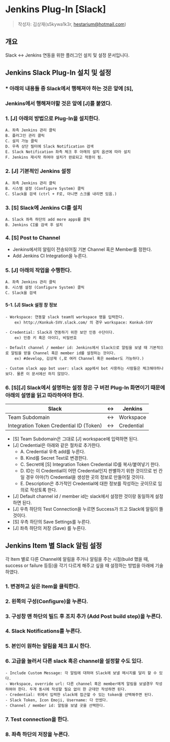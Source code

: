 # Jenkins Plug-In [Slack]
> 작성자: 김상재(s5kywa1k3r, hestarium@hotmail.com)


## 개요
Slack <-> Jenkins 연동을 위한 플러그인 설치 및 설정 문서입니다.

## Jenkins Slack Plug-In 설치 및 설정
### * 아래의 내용들 중 Slack에서 행해져야 하는 것은 앞에 [S], 
### Jenkins에서 행해져야할 것은 앞에 [J]를 붙였다.
### 1. [J] 아래의 방법으로 Plug-In을 설치한다.
    A. 좌측 Jenkins 관리 클릭
    B. 플러그인 관리 클릭
    C. 설치 가능 클릭
    D. 우측 상단 필터에 Slack Notification 검색
    E. Slack Notification 좌측 체크 후 아래의 설치 옵션에 따라 설치
    F. Jenkins 재시작 하여야 설치가 완료되고 적용이 됨.
    
### 2. [J] 기본적인 Jenkins 설정
    A. 좌측 Jenkins 관리 클릭
    B. 시스템 설정 (Configure System) 클릭
    C. Slack을 검색 (ctrl + F로, 아니면 스크롤 내리면 있음.)
    
### 3. [S] Slack에 Jenkins CI를 설치
    A. Slack 좌측 하단의 add more apps를 클릭
    B. Jenkins CI를 검색 후 설치
    
### 4. [S] Post to Channel
- Jenkins에서의 알림이 전송되어질 기본 Channel 혹은 Member를 정한다.
- Add Jenkins CI Integration을 누른다.

### 5. [J] 아래의 작업을 수행한다.
    A. 좌측 Jenkins 관리 클릭
    B. 시스템 설정 (Configure System) 클릭
    C. Slack을 검색
#### 5-1. [J] Slack 설정 창 정보
    - Workspace: 연동할 slack team의 workspace 명을 입력한다.
        ex) http://Konkuk-SVV.slack.com/ 의 경우 workspace: Konkuk-SVV
    
    - Credential: Slack과 연동하기 위한 보안 인증 수단이다. 
        ex) 인증 키 혹은 아이디, 비밀번호
        
    - Default channel / member id: Jenkins에서 Slack으로 알림을 보낼 때 기본적으로 알림을 받을 Channel 혹은 member id를 설정하는 것이다.
        ex) #develop, 김상재 (,로 여러 Channel 혹은 member도 가능하다.)
        
    - Custom slack app bot user: slack app에서 bot 사용하는 사람들은 체크해야하나보다. 물론 이 문서에선 하지 않았다.
    
### 6. [S][J] Slack에서 설명하는 설정 창은 구 버전 Plug-In 화면이기 때문에 아래의 설명을 읽고 따라하여야 한다.

|Slack|<->|Jenkins|
|-----|---|-----|
|Team Subdomain|<->|Workspace|
|Integration Token Credential ID (Token) | <-> |Credential|

- [S] Team Subdomain은 그대로 [J] workspace에 입력하면 된다.
- [J] Credential은 아래와 같은 절차로 추가한다.
    - A. Credential 우측 add를 누른다.
    - B. Kind를 Secret Text로 변경한다.
    - C. Secret에 [S] Integration Token Credential ID를 복사/붙여넣기 한다.
    - D. ID는 이 Credential이 어떤 Credential인지 판별하기 위한 것이므로 빈 칸일 경우 아마(?) Credential을 생성한 곳의 정보로 만들어질 것이다.
    - E. Description은 추가적인 Credential에 대한 정보를 작성하는 곳이므로 임의로 작성토록 한다.
- [J] Default channel id / member id는 slack에서 설정한 것이랑 동일하게 설정하면 된다.
- [J] 우측 하단의 Test Connection을 누르면 Success가 뜨고 Slack에 알림이 뜰 것이다.
- [S] 우측 하단의 Save Settings를 누른다.
- [J] 좌측 하단의 저장 (Save) 를 누른다.
    

## Jenkins Item 별 Slack 알림 설정
각 Item 별로 다른 Channel에 알림을 주거나 알림을 주는 시점(build 했을 때, success or failure 등등)을 각기 다르게 해주고 싶을 때 설정하는 방법을 아래에 기술하였다.

### 1. 변경하고 싶은 Item을 클릭한다.
### 2. 왼쪽의 구성(Configure)을 누른다.
### 3. 구성창 맨 하단의 빌드 후 조치 추가 (Add Post build step)을 누른다.
### 4. Slack Notifications를 누른다.
### 5. 본인이 원하는 알림을 체크 표시 한다.
### 6. 고급을 눌러서 다른 slack 혹은 channel을 설정할 수도 있다.
    - Include Custom Message: 각 알림에 대하여 Slack에 보낼 메시지를 달리 할 수 있다.
    - Workspace, override url: 다른 channel 혹은 member에게 알림을 보낼경우 작성하여야 한다. 두개 동시에 작성할 필요 없이 한 군데만 작성하면 된다.
    - Credential: 위에서 입력한 slack에 접근할 수 있는 token을 선택해주면 된다.
    - Slack Token, Icon Emoji, Username: 다 안썼다.
    - Channel / member id: 알림을 보낼 곳을 선택한다.

### 7. Test connection을 한다.
### 8. 좌측 하단의 저장을 누른다.